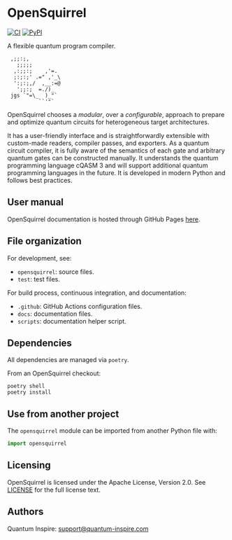 # OpenSquirrel

[![CI](https://github.com/QuTech-Delft/OpenSquirrel/workflows/Tests/badge.svg)](https://github.com/qutech-delft/OpenSquirrel/actions)
[![PyPI](https://badgen.net/pypi/v/OpenSquirrel)](https://pypi.org/project/OpenSquirrel/)

A flexible quantum program compiler.

```
 ,;;:;,
   ;;;;;
  ,:;;:;    ,'=.
  ;:;:;' .=" ,'_\
  ':;:;,/  ,__:=@
   ';;:;  =./)_
 jgs `"=\_  )_"`
          ``'"`
```

OpenSquirrel chooses a _modular_, over a _configurable_, approach to prepare and optimize quantum circuits for heterogeneous target architectures.

It has a user-friendly interface and is straightforwardly extensible with custom-made readers, compiler passes, and exporters.
As a quantum circuit compiler, it is fully aware of the semantics of each gate and arbitrary quantum gates can be constructed manually.
It understands the quantum programming language cQASM 3 and will support additional quantum programming languages in the future.
It is developed in modern Python and follows best practices.

## User manual

OpenSquirrel documentation is hosted through GitHub Pages [here](https://QuTech-Delft.github.io/OpenSquirrel/).

## File organization

For development, see:

- `opensquirrel`: source files.
- `test`: test files.

For build process, continuous integration, and documentation:

- `.github`: GitHub Actions configuration files.
- `docs`: documentation files.
- `scripts`: documentation helper script.

## Dependencies

All dependencies are managed via `poetry`.

From an OpenSquirrel checkout:

```shell
poetry shell
poetry install
```

## Use from another project

The `opensquirrel` module can be imported from another Python file with:

```python
import opensquirrel
```

## Licensing

OpenSquirrel is licensed under the Apache License, Version 2.0. See
[LICENSE](https://github.com/QuTech-Delft/OpenSquirrel/blob/master/LICENSE.md) for the full
license text.

## Authors

Quantum Inspire: [support@quantum-inspire.com](mailto:"support@quantum-inspire.com")
